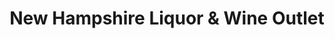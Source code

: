 ---
title: "New Hampshire Liquor & Wine Outlet"
url: /hooksett/new-hampshire-liquor-and-wine-outlet-springer-road/
shop: alcohol
---
